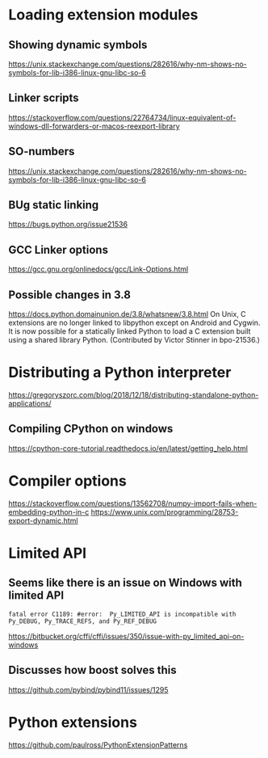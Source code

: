 # Loading extension modules

## Showing dynamic symbols
https://unix.stackexchange.com/questions/282616/why-nm-shows-no-symbols-for-lib-i386-linux-gnu-libc-so-6

## Linker scripts
https://stackoverflow.com/questions/22764734/linux-equivalent-of-windows-dll-forwarders-or-macos-reexport-library

## SO-numbers
https://unix.stackexchange.com/questions/282616/why-nm-shows-no-symbols-for-lib-i386-linux-gnu-libc-so-6

## BUg static linking
https://bugs.python.org/issue21536

## GCC Linker options
https://gcc.gnu.org/onlinedocs/gcc/Link-Options.html

## Possible changes in 3.8
https://docs.python.domainunion.de/3.8/whatsnew/3.8.html
On Unix, C extensions are no longer linked to libpython except on Android and Cygwin.
It is now possible for a statically linked Python to load a C extension built using a shared library Python.
 (Contributed by Victor Stinner in bpo-21536.)

# Distributing a Python interpreter
https://gregoryszorc.com/blog/2018/12/18/distributing-standalone-python-applications/

## Compiling CPython on windows
https://cpython-core-tutorial.readthedocs.io/en/latest/getting_help.html

# Compiler options
https://stackoverflow.com/questions/13562708/numpy-import-fails-when-embedding-python-in-c
https://www.unix.com/programming/28753-export-dynamic.html

 


# Limited API

## Seems like there is an issue on Windows with limited API
```
fatal error C1189: #error:  Py_LIMITED_API is incompatible with Py_DEBUG, Py_TRACE_REFS, and Py_REF_DEBUG
```
https://bitbucket.org/cffi/cffi/issues/350/issue-with-py_limited_api-on-windows


## Discusses how boost solves this
https://github.com/pybind/pybind11/issues/1295

# Python extensions
https://github.com/paulross/PythonExtensionPatterns

